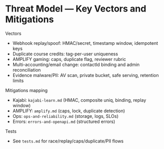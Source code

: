 # Threat Model — Key Vectors and Mitigations

Vectors

- Webhook replay/spoof: HMAC/secret, timestamp window, idempotent keys
- Duplicate course credits: tag-per-user uniqueness
- AMPLIFY gaming: caps, duplicate flag, reviewer rubric
- Multi-accounting/email change: contactId binding and admin reconciliation
- Evidence malware/PII: AV scan, private bucket, safe serving, retention limits

Mitigations mapping

- Kajabi: `kajabi-learn.md` (HMAC, composite uniq, binding, replay window)
- AMPLIFY: `amplify.md` (caps, lock, duplicate detection)
- Ops: `ops-and-reliability.md` (storage, logs, SLOs)
- Errors: `errors-and-openapi.md` (structured errors)

Tests

- See `tests.md` for race/replay/caps/duplicate/PII flows


